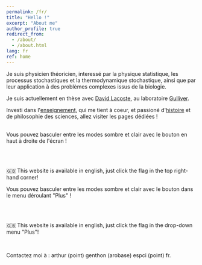 ```yaml
---
permalink: /fr/
title: "Hello !"
excerpt: "About me"
author_profile: true
redirect_from: 
  - /about/
  - /about.html
lang: fr
ref: home
---
```


Je suis physicien théoricien, interessé par la physique statistique, les processus stochastiques et la thermodynamique stochastique, ainsi que par leur application à des problèmes complexes issus de la biologie. 

Je suis actuellement en thèse avec [David Lacoste](https://www.pct.espci.fr/~david/),
au laboratoire [Gulliver](https://www.gulliver.espci.fr/?-home-&lang=fr). 

Investi dans l'[enseignement](/fr/teaching/), qui me tient à coeur, et passioné d'[histoire](/fr/history/) et de philosophie des sciences, allez visiter les pages dédiées !

<br/>

<div class="small-hidden">
<i class="fas fa-lightbulb" aria-hidden="true"></i>  Vous pouvez basculer entre les modes sombre et clair avec le bouton en haut à droite de l'écran ! 

<br/> <br/>

🇬🇧  This website is available in english, just click the flag in the top right-hand corner!
</div>

<div class="large-hidden">
<i class="fas fa-lightbulb" aria-hidden="true"></i>  Vous pouvez basculer entre les modes sombre et clair avec le bouton dans le menu déroulant "Plus" ! 

<br/> <br/>

🇬🇧  This website is available in english, just click the flag in the drop-down menu "Plus"!
</div>

<br/>

<i class="fas fa-fw fa-envelope" aria-hidden="true"></i>  Contactez moi à : arthur (point) genthon (arobase) espci (point) fr.

